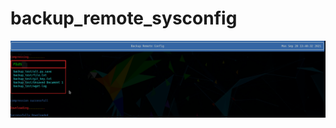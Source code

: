 # backup_remote_sysconfig

![feature](https://github.com/karthikwgz/backup_remote_sysconfig/blob/master/ss.png)
